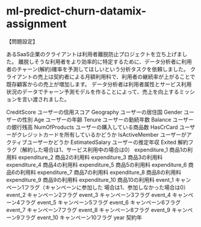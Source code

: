 # ml-predict-churn-datamix-assignment


【問題設定】

あるSaaS企業のクライアントは利用者離脱防止プロジェクトを立ち上げました。
離脱しそうな利用者をより効率的に特定するために、データ分析者に利用者のチャーン(解約)確率を予測してほしいという分析タスクを依頼しました。
クライアントの売上は契約者による月額利用料で、利用者の継続率が上がることで既存顧客からの売上が増加します。
データ分析者は利用者属性とサービス利用状況のデータでチャーン予測モデルを作ることによって、売上を向上するミッションを言い渡されました。



CreditScore ユーザーの信用スコア
Geography ユーザーの居住国
Gender ユーザーの性別
Age ユーザーの年齢
Tenure ユーザーの勤続年数
Balance ユーザーの銀行残高
NumOfProducts ユーザーの購入している商品数
HasCrCard ユーザーがクレジットカードを所有しているかどうか
IsActiveMember ユーザーがアクティブユーザーかどうか
EstimatedSalary ユーザーの推定年収
Exited 解約フラグ（解約した場合は1、サービス利用中の場合は0）
expenditure_1 商品1の利用料
expenditure_2 商品2の利用料
expenditure_3 商品3の利用料
expenditure_4 商品4の利用料
expenditure_5 商品5の利用料
expenditure_6 商品6の利用料
expenditure_7 商品7の利用料
expenditure_8 商品8の利用料
expenditure_9 商品9の利用料
expenditure_10 商品10の利用料
event_1 キャンペーン1フラグ（キャンペーンに参加した
場合は1、参加しなかった場合は0）
event_2 キャンペーン2フラグ
event_3 キャンペーン3フラグ
event_4 キャンペーン4フラグ
event_5 キャンペーン5フラグ
event_6 キャンペーン6フラグ
event_7 キャンペーン7フラグ
event_8 キャンペーン8フラグ
event_9 キャンペーン9フラグ
event_10 キャンペーン10フラグ
year 契約年

